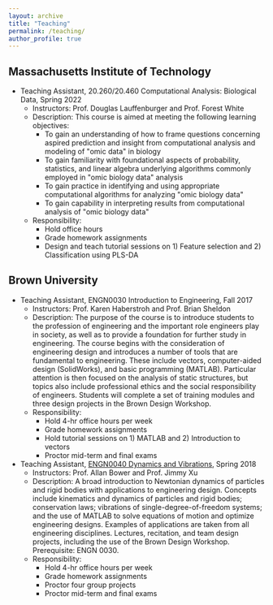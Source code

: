 ```yaml
---
layout: archive
title: "Teaching"
permalink: /teaching/
author_profile: true
---
```


<!-- {% include base_path %}

{% for post in site.teaching reversed %}
  {% include archive-single.html %}
{% endfor %} -->


## Massachusetts Institute of Technology

- Teaching Assistant, 20.260/20.460 Computational Analysis: Biological Data, Spring 2022
    - Instructors: Prof. Douglas Lauffenburger and Prof. Forest White
    - Description: This course is aimed at meeting the following learning objectives:
        - To gain an understanding of how to frame questions concerning aspired prediction and insight from computational analysis and modeling of "omic data" in biology
        - To gain familiarity with foundational aspects of probability, statistics, and linear algebra underlying algorithms commonly employed in "omic biology data" analysis
        - To gain practice in identifying and using appropriate computational algorithms for analyzing "omic biology data"
        - To gain capability in interpreting results from computational analysis of "omic biology data"
    - Responsibility:
        - Hold office hours
        - Grade homework assignments
        - Design and teach tutorial sessions on 1) Feature selection and 2) Classification using PLS-DA


## Brown University

- Teaching Assistant, ENGN0030 Introduction to Engineering, Fall 2017
    - Instructors: Prof. Karen Haberstroh and Prof. Brian Sheldon
    - Description: The purpose of the course is to introduce students to the profession of engineering and the important role engineers play in society, as well as to provide a foundation for further study in engineering. The course begins with the consideration of engineering design and introduces a number of tools that are fundamental to engineering. These include vectors, computer-aided design (SolidWorks), and basic programming (MATLAB). Particular attention is then focused on the analysis of static structures, but topics also include professional ethics and the social responsibility of engineers. Students will complete a set of training modules and three design projects in the Brown Design Workshop.
    - Responsibility:
        - Hold 4-hr office hours per week
        - Grade homework assignments
        - Hold tutorial sessions on 1) MATLAB and 2) Introduction to vectors
        - Proctor mid-term and final exams
- Teaching Assistant, [ENGN0040 Dynamics and Vibrations](https://www.brown.edu/Departments/Engineering/Courses/En4/), Spring 2018
    - Instructors: Prof. Allan Bower and Prof. Jimmy Xu
    - Description: A broad introduction to Newtonian dynamics of particles and rigid bodies with applications to engineering design. Concepts include kinematics and dynamics of particles and rigid bodies; conservation laws; vibrations of single-degree-of-freedom systems; and the use of MATLAB to solve equations of motion and optimize engineering designs. Examples of applications are taken from all engineering disciplines. Lectures, recitation, and team design projects, including the use of the Brown Design Workshop. Prerequisite: ENGN 0030.
    - Responsibility:
        - Hold 4-hr office hours per week
        - Grade homework assignments
        - Proctor four group projects
        - Proctor mid-term and final exams
